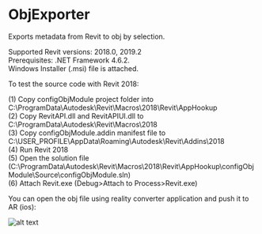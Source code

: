 # ObjExporter
Exports metadata from Revit to obj by selection.

Supported Revit versions: 2018.0, 2019.2  
Prerequisites: .NET Framework 4.6.2.  
Windows Installer (.msi) file is attached.  

To test the source code with Revit 2018:

(1) Copy configObjModule project folder into C:\ProgramData\Autodesk\Revit\Macros\2018\Revit\AppHookup  
(2) Copy RevitAPI.dll and RevitAPIUI.dll to C:\ProgramData\Autodesk\Revit\Macros\2018  
(3) Copy configObjModule.addin manifest file to C:\USER_PROFILE\AppData\Roaming\Autodesk\Revit\Addins\2018  
(4) Run Revit 2018  
(5) Open the solution file (C:\ProgramData\Autodesk\Revit\Macros\2018\Revit\AppHookup\configObjModule\Source\configObjModule.sln)  
(6) Attach Revit.exe (Debug>Attach to Process>Revit.exe)  

You can open the obj file using reality converter application and push it to AR (ios):

![alt text](https://github.com/marcellgyorei/ObjExporter/blob/master/usd.bmp?raw=true)
